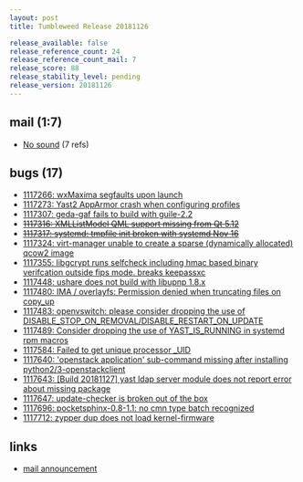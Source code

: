 ```yaml
---
layout: post
title: Tumbleweed Release 20181126

release_available: false
release_reference_count: 24
release_reference_count_mail: 7
release_score: 88
release_stability_level: pending
release_version: 20181126
---
```


## mail (1:7)

- [No sound](https://lists.opensuse.org/opensuse-factory/2018-11/msg00292.html) (7 refs)

## bugs (17)

<!--more-->

- [1117266: wxMaxima segfaults upon launch](https://bugzilla.opensuse.org/show_bug.cgi?id=1117266)
- [1117273: Yast2 AppArmor crash when configuring profiles](https://bugzilla.opensuse.org/show_bug.cgi?id=1117273)
- [1117307: geda-gaf fails to build with guile-2.2](https://bugzilla.opensuse.org/show_bug.cgi?id=1117307)
- ~~[1117316: XMLListModel QML support missing from Qt 5.12](https://bugzilla.opensuse.org/show_bug.cgi?id=1117316)~~
- ~~[1117317: systemd:  tmpfile init broken with systemd Nov 16](https://bugzilla.opensuse.org/show_bug.cgi?id=1117317)~~
- [1117324: virt-manager unable to create a sparse (dynamically allocated) qcow2 image](https://bugzilla.opensuse.org/show_bug.cgi?id=1117324)
- [1117355: libgcrypt runs selfcheck including hmac based binary verifcation outside fips mode. breaks keepassxc](https://bugzilla.opensuse.org/show_bug.cgi?id=1117355)
- [1117448: ushare does not build with libupnp 1.8.x](https://bugzilla.opensuse.org/show_bug.cgi?id=1117448)
- [1117480: IMA / overlayfs: Permission denied when truncating files on copy_up](https://bugzilla.opensuse.org/show_bug.cgi?id=1117480)
- [1117483: openvswitch: please consider dropping the use of DISABLE_STOP_ON_REMOVAL/DISABLE_RESTART_ON_UPDATE](https://bugzilla.opensuse.org/show_bug.cgi?id=1117483)
- [1117489: Consider dropping the use of YAST_IS_RUNNING in systemd rpm macros](https://bugzilla.opensuse.org/show_bug.cgi?id=1117489)
- [1117584: Failed to get unique processor _UID](https://bugzilla.opensuse.org/show_bug.cgi?id=1117584)
- [1117640: 'openstack application' sub-command missing after installing python2/3-openstackclient](https://bugzilla.opensuse.org/show_bug.cgi?id=1117640)
- [1117643: \[Build 20181127\] yast ldap server module does not report error about missing package](https://bugzilla.opensuse.org/show_bug.cgi?id=1117643)
- [1117647: update-checker is broken out of the box](https://bugzilla.opensuse.org/show_bug.cgi?id=1117647)
- [1117696: pocketsphinx-0.8-1.1:  no cmn type batch recognized](https://bugzilla.opensuse.org/show_bug.cgi?id=1117696)
- [1117712: zypper dup does not load kernel-firmware](https://bugzilla.opensuse.org/show_bug.cgi?id=1117712)



## links

- [mail announcement](https://lists.opensuse.org/opensuse-factory/2018-11/msg00290.html)
